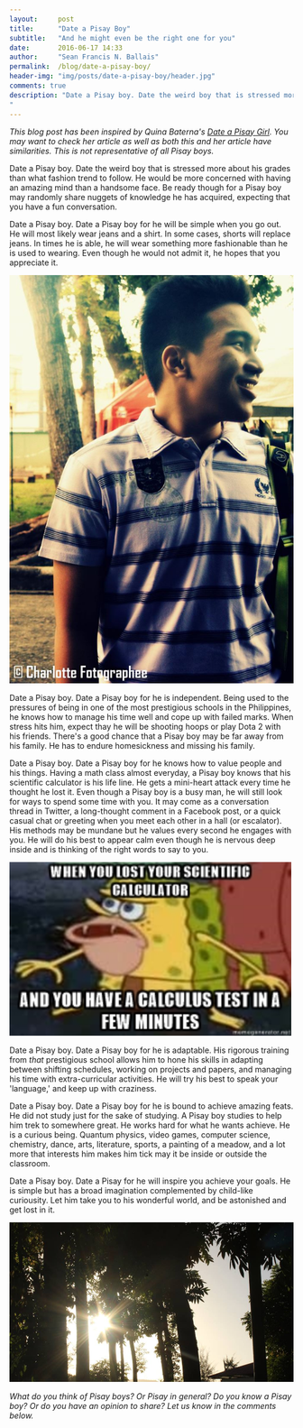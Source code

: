 ```yaml
---
layout:     post
title:      "Date a Pisay Boy"
subtitle:   "And he might even be the right one for you"
date:       2016-06-17 14:33
author:     "Sean Francis N. Ballais"
permalink:  /blog/date-a-pisay-boy/
header-img: "img/posts/date-a-pisay-boy/header.jpg"
comments: true
description: "Date a Pisay boy. Date the weird boy that is stressed more about his grades than what fashion trend to follow. He would be more concerned with having an amazing mind than a handsome face. Be ready though for a Pisay boy may randomly share nuggets of knowledge he has acquired, expecting that you have a fun conversation.
"
---
```


*This blog post has been inspired by Quina Baterna's [Date a Pisay Girl](https://theperksofbeingexceptionallyordinary.wordpress.com/2012/06/13/date-a-pisay-girl/). You may want to check her article as well as both this and her article have similarities. This is not representative of all Pisay boys.*

Date a Pisay boy. Date the weird boy that is stressed more about his grades than what fashion trend to follow. He would be more concerned with having an amazing mind than a handsome face. Be ready though for a Pisay boy may randomly share nuggets of knowledge he has acquired, expecting that you have a fun conversation.

Date a Pisay boy. Date a Pisay boy for he will be simple when you go out. He will most likely wear jeans and a shirt. In some cases, shorts will replace jeans. In times he is able, he will wear something more fashionable than he is used to wearing. Even though he would not admit it, he hopes that you appreciate it.

![A Pisay boy](/static/img/posts/date-a-pisay-boy/example.jpg)

Date a Pisay boy. Date a Pisay boy for he is independent. Being used to the pressures of being in one of the most prestigious schools in the Philippines, he knows how to manage his time well and cope up with failed marks. When stress hits him, expect thay he will be shooting hoops or play Dota 2 with his friends. There's a good chance that a Pisay boy may be far away from his family. He has to endure homesickness and missing his family.

Date a Pisay boy. Date a Pisay boy for he knows how to value people and his things. Having a math class almost everyday, a Pisay boy knows that his scientific calculator is his life line. He gets a mini-heart attack every time he thought he lost it. Even though a Pisay boy is a busy man, he will still look for ways to spend some time with you. It may come as a conversation thread in Twitter, a long-thought comment in a Facebook post, or a quick casual chat or greeting when you meet each other in a hall (or escalator). His methods may be mundane but he values every second he engages with you. He will do his best to appear calm even though he is nervous deep inside and is thinking of the right words to say to you.

<img src="/static/img/posts/date-a-pisay-boy/spongegar.jpg" width="500" height="308">

Date a Pisay boy. Date a Pisay boy for he is adaptable. His rigorous training from *that* prestigious school allows him to hone his skills in adapting between shifting schedules, working on projects and papers, and managing his time with extra-curricular activities. He will try his best to speak your 'language,' and keep up with craziness.

Date a Pisay boy. Date a Pisay boy for he is bound to achieve amazing feats. He did not study just for the sake of studying. A Pisay boy studies to help him trek to somewhere great. He works hard for what he wants achieve. He is a curious being. Quantum physics, video games, computer science, chemistry, dance, arts, literature, sports, a painting of a meadow, and a lot more that interests him makes him tick may it be inside or outside the classroom.

Date a Pisay boy. Date a Pisay for he will inspire you achieve your goals. He is simple but has a broad imagination complemented by child-like curiousity. Let him take you to his wonderful world, and be astonished and get lost in it.

![Imagination](/static/img/posts/date-a-pisay-boy/imagination.jpg)

*What do you think of Pisay boys? Or Pisay in general? Do you know a Pisay boy? Or do you have an opinion to share? Let us know in the comments below.*
